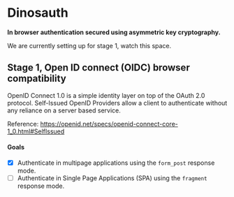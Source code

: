 # Dinosauth

**In browser authentication secured using asymmetric key cryptography.**

We are currently setting up for stage 1, watch this space.

## Stage 1, Open ID connect (OIDC) browser compatibility

OpenID Connect 1.0 is a simple identity layer on top of the OAuth 2.0 protocol.
Self-Issued OpenID Providers allow a client to authenticate without any reliance on a server based service.

Reference: https://openid.net/specs/openid-connect-core-1_0.html#SelfIssued

#### Goals

- [x] Authenticate in multipage applications using the `form_post` response mode.
- [ ] Authenticate in Single Page Applications (SPA) using the `fragment` response mode.
